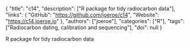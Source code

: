 {
  "title": "c14",
  "description": ["R package for tidy radiocarbon data"],
  "links": {
    "GitHub": "https://github.com/joeroe/c14",
    "Website": "https://c14.joeroe.io"
  },
  "authors": ["joeroe"],
  "categories": ["R"],
  "tags": ["Radiocarbon dating, calibration and sequencing"],
  "doi": null
}

<!-- Generated by csv2md.R – do not edit by hand -->

R package for tidy radiocarbon data